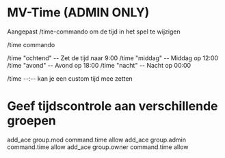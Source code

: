 # MV-Time (ADMIN ONLY)
Aangepast /time-commando om de tijd in het spel te wijzigen

/time commando

/time "ochtend" -- Zet de tijd naar 9:00
/time "middag" -- Middag op 12:00
/time "avond" -- Avond op 18:00
/time "nacht" -- Nacht op 00:00

/time --:-- kan je een custom tijd mee zetten

# Geef tijdscontrole aan verschillende groepen
add_ace group.mod command.time allow
add_ace group.admin command.time allow
add_ace group.owner command.time allow



